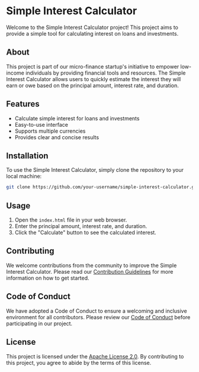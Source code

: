 

# Simple Interest Calculator

Welcome to the Simple Interest Calculator project! This project aims to provide a simple tool for calculating interest on loans and investments.

## About

This project is part of our micro-finance startup's initiative to empower low-income individuals by providing financial tools and resources. The Simple Interest Calculator allows users to quickly estimate the interest they will earn or owe based on the principal amount, interest rate, and duration.

## Features

- Calculate simple interest for loans and investments
- Easy-to-use interface
- Supports multiple currencies
- Provides clear and concise results

## Installation

To use the Simple Interest Calculator, simply clone the repository to your local machine:

```bash
git clone https://github.com/your-username/simple-interest-calculator.git
```

## Usage

1. Open the `index.html` file in your web browser.
2. Enter the principal amount, interest rate, and duration.
3. Click the "Calculate" button to see the calculated interest.

## Contributing

We welcome contributions from the community to improve the Simple Interest Calculator. Please read our [Contribution Guidelines](CONTRIBUTING.md) for more information on how to get started.

## Code of Conduct

We have adopted a Code of Conduct to ensure a welcoming and inclusive environment for all contributors. Please review our [Code of Conduct](CODE_OF_CONDUCT.md) before participating in our project.

## License

This project is licensed under the [Apache License 2.0](LICENSE). By contributing to this project, you agree to abide by the terms of this license.


